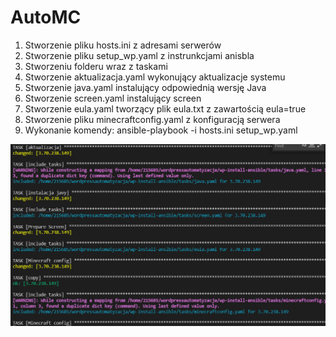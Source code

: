 # AutoMC

1. Stworzenie pliku hosts.ini z adresami serwerów 
2. Stworzenie pliku setup_wp.yaml z instrunkcjami anisbla
3. Stworzeniu folderu wraz z taskami
4. Stworzenie aktualizacja.yaml wykonujący aktualizacje systemu
5. Stworzenie java.yaml instalujący odpowiednią wersję Java
6. Stworzenie screen.yaml instalujący screen
7. Stworzenie eula.yaml tworzący plik eula.txt z zawartością eula=true
8. Stworzenie pliku minecraftconfig.yaml z konfiguracją serwera
9. Wykonanie komendy: ansible-playbook -i hosts.ini setup_wp.yaml

![alt text](run.png "Title")
